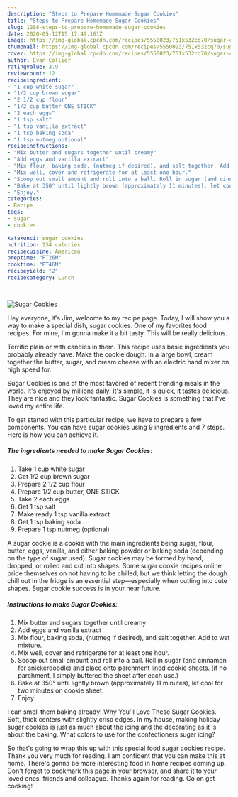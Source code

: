 ```yaml
---
description: "Steps to Prepare Homemade Sugar Cookies"
title: "Steps to Prepare Homemade Sugar Cookies"
slug: 1298-steps-to-prepare-homemade-sugar-cookies
date: 2020-05-12T15:17:49.161Z
image: https://img-global.cpcdn.com/recipes/5550023/751x532cq70/sugar-cookies-recipe-main-photo.jpg
thumbnail: https://img-global.cpcdn.com/recipes/5550023/751x532cq70/sugar-cookies-recipe-main-photo.jpg
cover: https://img-global.cpcdn.com/recipes/5550023/751x532cq70/sugar-cookies-recipe-main-photo.jpg
author: Evan Collier
ratingvalue: 3.9
reviewcount: 12
recipeingredient:
- "1 cup white sugar"
- "1/2 cup brown sugar"
- "2 1/2 cup flour"
- "1/2 cup butter ONE STICK"
- "2 each eggs"
- "1 tsp salt"
- "1 tsp vanilla extract"
- "1 tsp baking soda"
- "1 tsp nutmeg optional"
recipeinstructions:
- "Mix butter and sugars together until creamy"
- "Add eggs and vanilla extract"
- "Mix flour, baking soda, (nutmeg if desired), and salt together. Add to wet mixture."
- "Mix well, cover and refrigerate for at least one hour."
- "Scoop out small amount and roll into a ball. Roll in sugar (and cinnamon for snickerdoodle) and place onto parchment lined cookie sheets. (if no parchment, I simply buttered the sheet after each use.)"
- "Bake at 350° until lightly brown (approximately 11 minutes), let cool for two minutes on cookie sheet."
- "Enjoy."
categories:
- Recipe
tags:
- sugar
- cookies

katakunci: sugar cookies 
nutrition: 234 calories
recipecuisine: American
preptime: "PT26M"
cooktime: "PT46M"
recipeyield: "2"
recipecategory: Lunch

---
```



![Sugar Cookies](https://img-global.cpcdn.com/recipes/5550023/751x532cq70/sugar-cookies-recipe-main-photo.jpg)

Hey everyone, it's Jim, welcome to my recipe page. Today, I will show you a way to make a special dish, sugar cookies. One of my favorites food recipes. For mine, I'm gonna make it a bit tasty. This will be really delicious.

Terrific plain or with candies in them. This recipe uses basic ingredients you probably already have. Make the cookie dough: In a large bowl, cream together the butter, sugar, and cream cheese with an electric hand mixer on high speed for.

Sugar Cookies is one of the most favored of recent trending meals in the world. It's enjoyed by millions daily. It's simple, it is quick, it tastes delicious. They are nice and they look fantastic. Sugar Cookies is something that I've loved my entire life.


To get started with this particular recipe, we have to prepare a few components. You can have sugar cookies using 9 ingredients and 7 steps. Here is how you can achieve it.

<!--inarticleads1-->

##### The ingredients needed to make Sugar Cookies:

1. Take 1 cup white sugar
1. Get 1/2 cup brown sugar
1. Prepare 2 1/2 cup flour
1. Prepare 1/2 cup butter, ONE STICK
1. Take 2 each eggs
1. Get 1 tsp salt
1. Make ready 1 tsp vanilla extract
1. Get 1 tsp baking soda
1. Prepare 1 tsp nutmeg (optional)


A sugar cookie is a cookie with the main ingredients being sugar, flour, butter, eggs, vanilla, and either baking powder or baking soda (depending on the type of sugar used). Sugar cookies may be formed by hand, dropped, or rolled and cut into shapes. Some sugar cookie recipes online pride themselves on not having to be chilled, but we think letting the dough chill out in the fridge is an essential step—especially when cutting into cute shapes. Sugar cookie success is in your near future. 

<!--inarticleads2-->

##### Instructions to make Sugar Cookies:

1. Mix butter and sugars together until creamy
1. Add eggs and vanilla extract
1. Mix flour, baking soda, (nutmeg if desired), and salt together. Add to wet mixture.
1. Mix well, cover and refrigerate for at least one hour.
1. Scoop out small amount and roll into a ball. Roll in sugar (and cinnamon for snickerdoodle) and place onto parchment lined cookie sheets. (if no parchment, I simply buttered the sheet after each use.)
1. Bake at 350° until lightly brown (approximately 11 minutes), let cool for two minutes on cookie sheet.
1. Enjoy.


I can smell them baking already! Why You&#39;ll Love These Sugar Cookies. Soft, thick centers with slightly crisp edges. In my house, making holiday sugar cookies is just as much about the icing and the decorating as it is about the baking. What colors to use for the confectioners sugar icing? 

So that's going to wrap this up with this special food sugar cookies recipe. Thank you very much for reading. I am confident that you can make this at home. There's gonna be more interesting food in home recipes coming up. Don't forget to bookmark this page in your browser, and share it to your loved ones, friends and colleague. Thanks again for reading. Go on get cooking!
